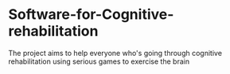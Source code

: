 # Software-for-Cognitive-rehabilitation
The project aims to help everyone who's going through cognitive rehabilitation using serious games to exercise the brain 
